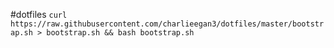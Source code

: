 #dotfiles
`curl https://raw.githubusercontent.com/charlieegan3/dotfiles/master/bootstrap.sh > bootstrap.sh && bash bootstrap.sh`
